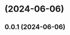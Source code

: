 # [](https://github.com/toni299/kith-teleporter/compare/v0.0.1...v) (2024-06-06)



## 0.0.1 (2024-06-06)




